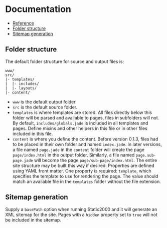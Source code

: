 # Documentation

* [Reference](Reference.md)
* [Folder structure](#folder-structure)
* [Sitemap generation](#sitemap-generation)

## Folder structure

The default folder structure for source and output files is:

```
www/
src/
|- templates/
|  |- includes/
|  |- layouts/
|- content/
```

* `www` is the default output folder.
* `src` is the default source folder.
* `templates` is where templates are stored. All files directly below this folder will be parsed and available to pages, files in subfolders will not. By default, `includes/globals.jade` is included in all templates and pages. Define mixins and other helpers in this file or in other files included in this file.
* `content` is where you define the content. Before version 0.1.3, files had to be placed in their own folder and named `index.jade`. In later versions, a file named `page.jade` in the `content` folder will create the page `page/index.html` in the output folder. Similarly, a file named `page.sub-page.jade` will become the page `page/sub-page/index.html`. The entire site structure may be built this way if desired. Properties are defined using YAML front matter. One property is required: `template`, which specifies the template to use for rendering the page. The value should match an available file in the `templates` folder without the file extension.

## Sitemap generation

Supply a `basePath` option when running Static2000 and it will generate an XML sitemap for the site. Pages with a `hidden` property set to `true` will not be included in the sitemap.
